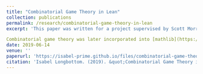 ```yaml
---
title: "Combinatorial Game Theory in Lean"
collection: publications
permalink: /research/combinatorial-game-theory-in-lean
excerpt: 'This paper was written for a project supervised by Scott Morrison, in which we attempted to formalise the basic definitions of combinatorial games using the interactive theorem proving language Lean. While this theory is mostly elementary, it interacted in surprising ways with Lean's inductive type system. 

Combinatorial game theory was later incorporated into [mathlib](https://github.com/leanprover-community/mathlib), in part based on the work done in this project.'
date: 2019-06-14
venue: ''
paperurl: 'https://isabel-prime.github.io/files/combinatorial-game-theory-in-lean.pdf'
citation: 'Isabel Longbottom. (2019). &quot;Combinatorial Game Theory in Lean.&quot.'
---
```



